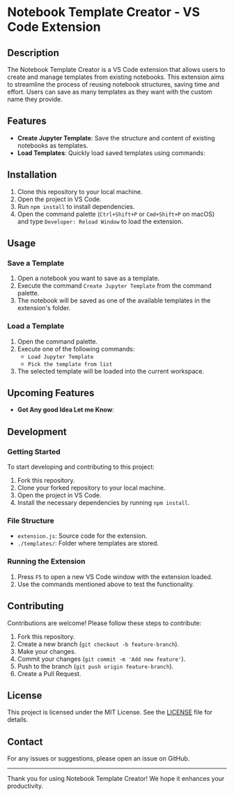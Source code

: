 # Notebook Template Creator - VS Code Extension

## Description

The Notebook Template Creator is a VS Code extension that allows users to create and manage templates from existing notebooks. This extension aims to streamline the process of reusing notebook structures, saving time and effort. Users can save as many templates as they want with the custom name they provide.
## Features

- **Create Jupyter Template**: Save the structure and content of existing notebooks as templates.
- **Load Templates**: Quickly load saved templates using commands:
 
## Installation

1. Clone this repository to your local machine.
2. Open the project in VS Code.
3. Run `npm install` to install dependencies.
4. Open the command palette (`Ctrl+Shift+P` or `Cmd+Shift+P` on macOS) and type `Developer: Reload Window` to load the extension.

## Usage

### Save a Template

1. Open a notebook you want to save as a template.
2. Execute the command `Create Jupyter Template` from the command palette.
3. The notebook will be saved as one of the available templates in the extension's folder.

### Load a Template

1. Open the command palette.
2. Execute one of the following commands:
   - `Load Jupyter Template`
    - `Pick the template from list`
3. The selected template will be loaded into the current workspace.

## Upcoming Features

- **Got Any good Idea Let me Know**: 

## Development

### Getting Started

To start developing and contributing to this project:

1. Fork this repository.
2. Clone your forked repository to your local machine.
3. Open the project in VS Code.
4. Install the necessary dependencies by running `npm install`.

### File Structure

- `extension.js`: Source code for the extension.
- `./templates/`: Folder where templates are stored.

### Running the Extension

1. Press `F5` to open a new VS Code window with the extension loaded.
2. Use the commands mentioned above to test the functionality.

## Contributing

Contributions are welcome! Please follow these steps to contribute:

1. Fork this repository.
2. Create a new branch (`git checkout -b feature-branch`).
3. Make your changes.
4. Commit your changes (`git commit -m 'Add new feature'`).
5. Push to the branch (`git push origin feature-branch`).
6. Create a Pull Request.

## License

This project is licensed under the MIT License. See the [LICENSE](LICENSE) file for details.

## Contact

For any issues or suggestions, please open an issue on GitHub.

---

Thank you for using Notebook Template Creator! We hope it enhances your productivity.
